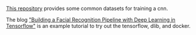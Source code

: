 [This repository](https://github.com/L706077/Face-Recognition-Dataset-for-Training) provides some common datasets for training a cnn.

The blog ["Building a Facial Recognition Pipeline with Deep Learning in Tensorflow"](https://hackernoon.com/building-a-facial-recognition-pipeline-with-deep-learning-in-tensorflow-66e7645015b8) is an example tutorial to try out the tensorflow, dlib, and docker.

